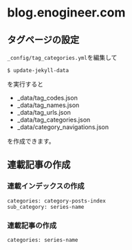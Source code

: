 # blog.enogineer.com

## タグページの設定

`_config/tag_categories.yml`を編集して

    $ update-jekyll-data

を実行すると

* _data/tag_codes.json
* _data/tag_names.json
* _data/tag_urls.json
* _data/tag_categories.json
* _data/category_navigations.json

を作成できます。

## 連載記事の作成

### 連載インデックスの作成

    categories: category-posts-index
    sub_category: series-name

### 連載記事の作成

    categories: series-name
